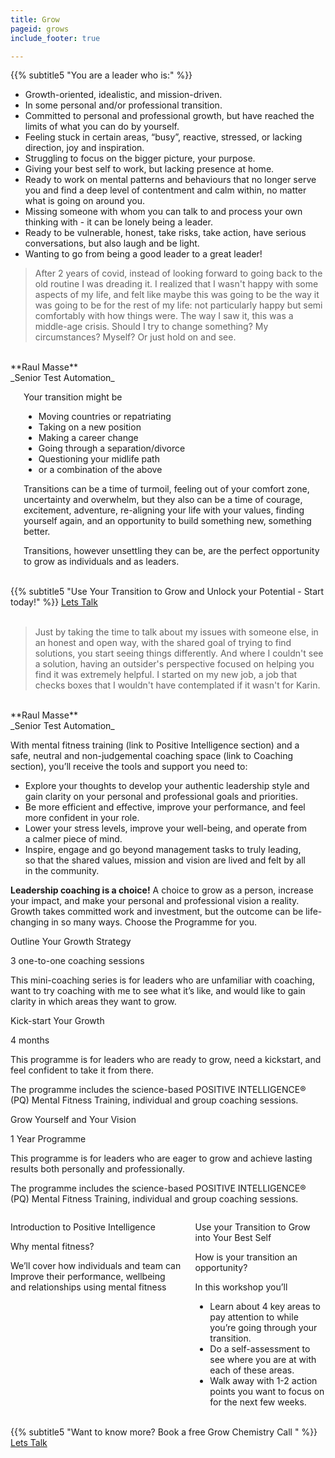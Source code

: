 ```yaml
---
title: Grow
pageid: grows
include_footer: true

---
```


{{% subtitle5 "You are a leader who is:" %}}

* Growth-oriented, idealistic, and mission-driven.
* In some personal and/or professional transition.
* Committed to personal and professional growth, but have reached the limits of what you can do by yourself.
* Feeling stuck in certain areas, “busy”, reactive, stressed, or lacking direction, joy and inspiration. 
* Struggling to focus on the bigger picture, your purpose.
* Giving your best self to work, but lacking presence at home. 
* Ready to work on mental patterns and behaviours that no longer serve you and find a deep level of contentment and calm within, no matter what is going on around you. 
* Missing someone with whom you can talk to and process your own thinking with - it can be lonely being a leader.
* Ready to be vulnerable, honest, take risks, take action, have serious conversations, but also laugh and be light.
* Wanting to go from being a good leader to a great leader!

> After 2 years of covid, instead of looking forward to going back to the old routine I was dreading it. I realized that I wasn't happy with some aspects of my life, and felt like maybe this was going to be the way it was going to be for the rest of my life: not particularly happy but semi comfortably with how things were. The way I saw it, this was a middle-age crisis. Should I try to change something? My circumstances? Myself? Or just hold on and see. 
<br>
**Raul Masse**
<br>
_Senior Test Automation_


<div class="columns">
<div class="column is-5">
    <img src="/images/karen/k1.jpg" alt/>
</div>
<div class="column is-4 is-offset-1">

Your transition might be
* Moving countries or repatriating 
* Taking on a new position
* Making a career change
* Going through a separation/divorce
* Questioning your midlife path
* or a combination of the above

Transitions can be a time of turmoil, feeling out of your comfort zone, uncertainty and overwhelm, but they also can be a time of courage, excitement, adventure, re-aligning your life with your values, finding yourself again, and an opportunity to build something new, something better. 

Transitions, however unsettling they can be, are the perfect opportunity to grow as individuals and as leaders. 

</div>
</div>


<br>
{{% subtitle5 "Use Your Transition to Grow and Unlock your Potential - Start today!" %}}
<a class="button cta rounded primary-btn raised" href="{{ $buttonLink }}">Lets Talk</a>
<br>
<br>

<div class="mb-6">

> Just by taking the time to talk about my issues with someone else, in an honest and open way, with the shared goal of trying to find solutions, you start seeing things differently. And where I couldn't see a solution, having an outsider's perspective focused on helping you find it was extremely helpful.
I started on my new job, a job that checks boxes that I wouldn't have contemplated if it wasn't for Karin.
<br>
**Raul Masse**
<br>
_Senior Test Automation_

</div>


<div class="columns mb-6">
<div class="column is-5">

With mental fitness training (link to Positive Intelligence section) and a safe, neutral and non-judgemental coaching space (link to Coaching section), you’ll receive the tools and support you need to: 


* Explore your thoughts to develop your authentic leadership style and gain clarity on your personal and professional goals and priorities.
* Be more efficient and effective, improve your performance, and feel more confident in your role.
* Lower your stress levels, improve your well-being, and operate from a calmer piece of mind.
* Inspire, engage and go beyond management tasks to truly leading, so that the shared values, mission and vision are lived and felt by all in the community.

</div>

<div class="column is-4 is-offset-1">
    <img src="/images/karen/k1.jpg" alt/>
</div>

</div>



<div class="mb-6">
<strong>Leadership coaching is a choice!</strong> A choice to grow as a person, increase your impact, and make your personal and professional vision a reality. Growth takes committed work and investment, but the outcome can be life-changing in so many ways. Choose the Programme for you.
</div>


<div class="tile is-ancestor">
  <div class="tile is-parent">
    <article class="tile is-child box">
      <p class="title">Outline Your Growth Strategy</p>
      <p class="subtitle">3 one-to-one coaching sessions</p>
      <p>
      This mini-coaching series is for leaders who are unfamiliar with coaching, want to try coaching with me to see what it’s like, and would like to gain clarity in which areas they want to grow.
      </p>
    </article>
  </div>
  <div class="tile is-parent">
    <article class="tile is-child box">
      <p class="title">Kick-start Your Growth</p>
      <p class="subtitle">4 months</p>
      <p>This programme is for leaders who are ready to grow, need a kickstart, and feel confident to take it from there.</p>
      <p>The programme includes the science-based POSITIVE INTELLIGENCE® (PQ) Mental Fitness Training, individual and group coaching sessions. </p>
    </article>
  </div>
  <div class="tile is-parent">
    <article class="tile is-child box">
      <p class="title">Grow Yourself and Your Vision</p>
      <p class="subtitle">1 Year Programme</p>
      <p>This programme is for leaders who are eager to grow and achieve lasting results both personally and professionally.</p>
<p>The programme includes the science-based POSITIVE INTELLIGENCE® (PQ) Mental Fitness Training, individual and group coaching sessions. 
</p>
    </article>
  </div>
</div>


<div class="columns mt-6">
<div class="column is-4 ">

Introduction to Positive Intelligence

Why mental fitness?

We’ll cover how individuals and team can 
Improve their performance, wellbeing and relationships using mental fitness

</div>
<div class="column is-5 is-offset-1">

Use your Transition to Grow into Your Best Self

How is your transition an opportunity?

In this workshop you’ll
* Learn about 4 key areas to pay attention to while you’re going through your transition.
* Do a self-assessment to see where you are at with each of these areas.
* Walk away with 1-2 action points you want to focus on for the next few weeks.


</div>
</div>





<!-- {{< about-hero >}} -->



<br>
{{% subtitle5 "Want to know more? Book a free Grow Chemistry Call " %}}
<a class="button cta rounded primary-btn raised" href="{{ $buttonLink }}">Lets Talk</a>
<br>


